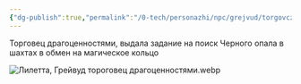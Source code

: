 ```yaml
---
{"dg-publish":true,"permalink":"/0-tech/personazhi/npc/grejvud/torgovczy-na-czentralnoj-ploshhadi/liletta/"}
---
```



Торговец драгоценностями, выдала задание на поиск Черного опала в шахтах в обмен на магическое кольцо

![Лилетта, Грейвуд тороговец драгоценностями.webp](/img/user/0.%20tech/%D0%98%D0%B7%D0%BE%D0%B1%D1%80%D0%B0%D0%B6%D0%B5%D0%BD%D0%B8%D1%8F/%D0%9B%D0%B8%D0%BB%D0%B5%D1%82%D1%82%D0%B0,%20%D0%93%D1%80%D0%B5%D0%B9%D0%B2%D1%83%D0%B4%20%D1%82%D0%BE%D1%80%D0%BE%D0%B3%D0%BE%D0%B2%D0%B5%D1%86%20%D0%B4%D1%80%D0%B0%D0%B3%D0%BE%D1%86%D0%B5%D0%BD%D0%BD%D0%BE%D1%81%D1%82%D1%8F%D0%BC%D0%B8.webp)